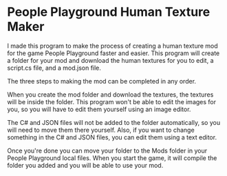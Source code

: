 # People Playground Human Texture Maker

I made this program to make the process of creating a human texture mod for the game People Playground faster and easier.
This program will create a folder for your mod and download the human textures for you to edit, a script.cs file, and a mod.json file.

The three steps to making the mod can be completed in any order. 

When you create the mod folder and download the textures, the textures will be inside the folder. This program won't be able to edit the images for you, so you will 
have to edit them yourself using an image editor.

The C# and JSON files will not be added to the folder automatically, so you will need to move them there yourself. Also, if you want to change something in the C# and 
JSON files, you can edit them using a text editor.

Once you're done you can move your folder to the Mods folder in your People Playground local files. When you start the game, it will compile the folder you added and you 
will be able to use your mod.

